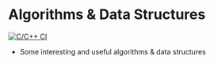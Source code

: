 # Algorithms & Data Structures
[![C/C++ CI](https://github.com/gongchen161/algorithms-data-structures/actions/workflows/cpp-test.yml/badge.svg)](https://github.com/gongchen161/algorithms-data-structures/actions/workflows/cpp-test.yml)
- Some interesting and useful algorithms & data structures

